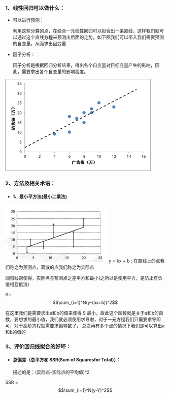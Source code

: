 ### 1、线性回归可以做什么：

- 可以进行预测：

    利用这些分算的点，在结合一元线性回归可以拟合出一条直线，这样我们就可以通过这个直线方程来预测出后面的走势，如下图我们可以带入我们需要预测的自变量，从而求出因变量

- 因子分析：

    因子分析是根据回归分析结果，得出各个自变量对目标变量产生的影响，因此，需要求出各个自变量的影响程度。 

![](/assets/LinearRegression.png)

### 2、方法及相关术语：

- #### 1、最小平方法(最小二乘法)
![](/assets/1464445402.png)
  y = kx + b ; 在直线上的点我们称之为预测点，离散的点我们称之为实际点
  
  回归线则使得，实际点与预测点之差平方和最小(之所以是使用平方，是防止有负值相互抵消)
  
  S=$$\sum_{i=1}^N(y-(ax+b))^2$$  
  
 在这里我们是需要求出a和b的值来使得 S 最小，故此这个函数就是关于a和b的函数，要想求的最小值，我们就必须使用求导啦，对于一元方程我们只需要求导即可，对于高阶方程就需要求偏导数了， 总之再有多个点的情况下我们是可以算出a和b的值的
 
### 3、评价回归线拟合的好坏：

- #### 总偏差（总平方和 SSR(Sum of Squaresfor Total)）：     
  
  描述的是：(实际点-实际点的平均值)^2 
  
 SSR = $$\sum_{i=1}^N(y-Y)^2$$       
 
                                             
                                                                                         
                                                                                                                                     
                                                                                                                                                                                 
                                                                                                                                                                                                                             
                                                                                                                                                                                                                                                                                                                     